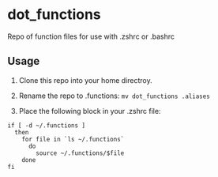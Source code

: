 # dot_functions
Repo of function files for use with .zshrc or .bashrc

## Usage
1.  Clone this repo into your home directroy.

2.  Rename the repo to .functions:
`mv dot_functions .aliases`

3.  Place the following block in your .zshrc file:
```
if [ -d ~/.functions ]
  then
    for file in `ls ~/.functions`
      do
        source ~/.functions/$file
    done
fi
```
